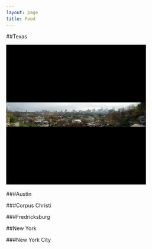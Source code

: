 ```yaml
---
layout: page
title: Food
---
```



##Texas

<img src="/files/Austin.jpg" alt="Austin" style="width:75%;text-align:center;margin: auto;">

###Austin

###Corpus Christi

###Fredricksburg

##New York

###New York City
